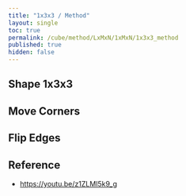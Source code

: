 ```yaml
---
title: "1x3x3 / Method"
layout: single
toc: true
permalink: /cube/method/LxMxN/1xMxN/1x3x3_method
published: true
hidden: false
---
```


<head>
  <base target="_blank">
</head>



## Shape 1x3x3



## Move Corners



## Flip Edges



## Reference

- <https://youtu.be/z1ZLMI5k9_g>